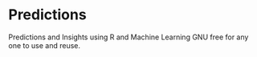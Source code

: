 # Predictions
Predictions and Insights using R and Machine Learning
GNU free for any one to use and reuse.
